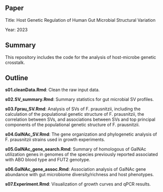 ## Paper

Title: Host Genetic Regulation of Human Gut Microbial Structural Variation

Year: 2023



## Summary

This repository includes the code for the analysis of host-microbe genetic crosstalk. 



## Outline

**s01.cleanData.Rmd**: Clean the raw input data.

**s02.SV_summary.Rmd**: Summary statistics for gut microbial SV profiles.

**s03.Fprau_SV.Rmd**: Analysis of SVs of F. prausnitzii, including the calculation of the populational genetic structure of F. prausnitzii, the correlation between SVs, and associations between SVs and top principal components of the populational genetic structure of F. prausnitzii.

**s04.GalNAc_SV.Rmd**: The gene organization and phylogenetic analysis of F. prausnitzii strains used in growth experiments.

**s05.GalNAc_gene_search.Rmd**: Summary of homologous of GalNAc utilization genes in genomes of the species previously reported associated with ABO blood type and FUT2 genotype.

**s06.GalNAc_gene_assoc.Rmd**: Association analysis of GalNAc gene abundance with gut microbiome diversity/richness and host phenotypes.

**s07.Experiment.Rmd**: Visualization of growth curves and qPCR results.







